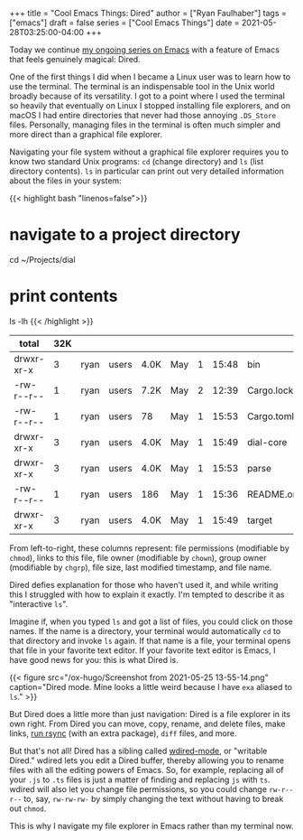 +++
title = "Cool Emacs Things: Dired"
author = ["Ryan Faulhaber"]
tags = ["emacs"]
draft = false
series = ["Cool Emacs Things"]
date = 2021-05-28T03:25:00-04:00
+++

Today we continue [my ongoing series on Emacs](https://ryanfaulhaber.com/series/cool-emacs-things/) with a feature of Emacs that feels genuinely magical: Dired.

One of the first things I did when I became a Linux user was to learn how to use the terminal. The terminal is an indispensable tool in the Unix world broadly because of its versatility. I got to a point where I used the terminal so heavily that eventually on Linux I stopped installing file explorers, and on macOS I had entire directories that never had those annoying `.DS_Store` files. Personally, managing files in the terminal is often much simpler and more direct than a graphical file explorer.

Navigating your file system without a graphical file explorer requires you to know two standard Unix programs: `cd` (change directory) and `ls` (list directory contents). `ls` in particular can print out very detailed information about the files in your system:

{{< highlight bash "linenos=false">}}
# navigate to a project directory
cd ~/Projects/dial
# print contents
ls -lh
{{< /highlight >}}

| total      | 32K |      |       |      |     |   |       |            |
|------------|-----|------|-------|------|-----|---|-------|------------|
| drwxr-xr-x | 3   | ryan | users | 4.0K | May | 1 | 15:48 | bin        |
| -rw-r--r-- | 1   | ryan | users | 7.2K | May | 2 | 12:39 | Cargo.lock |
| -rw-r--r-- | 1   | ryan | users | 78   | May | 1 | 15:53 | Cargo.toml |
| drwxr-xr-x | 3   | ryan | users | 4.0K | May | 1 | 15:49 | dial-core  |
| drwxr-xr-x | 3   | ryan | users | 4.0K | May | 1 | 15:53 | parse      |
| -rw-r--r-- | 1   | ryan | users | 186  | May | 1 | 15:36 | README.org |
| drwxr-xr-x | 3   | ryan | users | 4.0K | May | 1 | 15:49 | target     |

From left-to-right, these columns represent: file permissions (modifiable by `chmod`), links to this file, file owner (modifiable by `chown`), group owner (modifiable by `chgrp`), file size, last modified timestamp, and file name.

Dired defies explanation for those who haven't used it, and while writing this I struggled with how to explain it exactly. I'm tempted to describe it as "interactive `ls`".

Imagine if, when you typed `ls` and got a list of files, you could click on those names. If the name is a directory, your terminal would automatically `cd` to that directory and invoke `ls` again. If that name is a file, your terminal opens that file in your favorite text editor. If your favorite text editor is Emacs, I have good news for you: this is what Dired is.

<a id="org91c9f1f"></a>

{{< figure src="/ox-hugo/Screenshot from 2021-05-25 13-55-14.png" caption="Dired mode. Mine looks a little weird because I have `exa` aliased to `ls`." >}}

But Dired does a little more than just navigation: Dired is a file explorer in its own right. From Dired you can move, copy, rename, and delete files, make links, [run rsync](https://github.com/stsquad/dired-rsync) (with an extra package), `diff` files, and more.

But that's not all! Dired has a sibling called [wdired-mode](https://www.gnu.org/software/emacs/manual/html%5Fnode/emacs/Wdired.html), or "writable Dired." wdired lets you edit a Dired buffer, thereby allowing you to rename files with all the editing powers of Emacs. So, for example, replacing all of your `.js` to `.ts` files is just a matter of finding and replacing `js` with `ts`. wdired will also let you change file permissions, so you could change `rw-r--r--` to, say, `rw-rw-rw-` by simply changing the text without having to break out `chmod`.

This is why I navigate my file explorer in Emacs rather than my terminal now.

